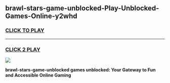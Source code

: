 
## brawl-stars-game-unblocked-Play-Unblocked-Games-Online-y2whd
<h3>
<a href="https://premium76.site?title=brawl-stars-game-unblocked&ref=25A">CLICK TO PLAY</a></h3>
<hr>

<h3>
<a href="https://premium76.site?title=brawl-stars-game-unblocked&ref=25A">CLICK 2 PLAY</a>
  
</h3>

<a href="https://premium76.site?title=brawl-stars-game-unblocked&ref=25A"><img src="https://clearcache.store/games.png"></a>


**brawl-stars-game-unblocked games unblocked: Your Gateway to Fun and Accessible Online Gaming**
